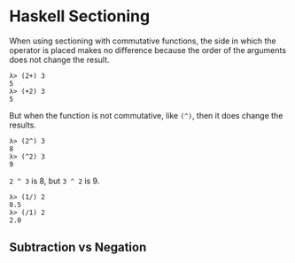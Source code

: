 # Haskell Sectioning

When using sectioning with commutative functions, the side in which the operator is placed makes no difference because the order of the arguments does not change the result.

```ghci
λ> (2+) 3
5
λ> (+2) 3
5
```



But when the function is not commutative, like `(^)`, then it does change the results.

```ghci
λ> (2^) 3
8
λ> (^2) 3
9
```

`2 ^ 3` is 8, but `3 ^ 2` is 9.

```ghci
λ> (1/) 2
0.5
λ> (/1) 2
2.0
```



## Subtraction vs Negation

